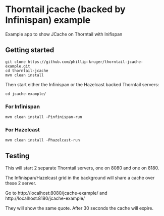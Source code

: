 # Thorntail jcache (backed by Infinispan) example
Example app to show JCache on Thorntail with Inifispan


## Getting started

    git clone https://github.com/phillip-kruger/thorntail-jcache-example.git
    cd thorntail-jcache
    mvn clean install

Then start either the Infinispan or the Hazelcast backed Thorntail servers:

    cd jcache-example/ 

### For Infinispan
    mvn clean install -Pinfinispan-run
    
### For Hazelcast
    mvn clean install -Phazelcast-run    


## Testing

This will start 2 separate Thorntail servers, one on 8080 and one on 8180.

The Infinispan/Hazelcast grid in the background will share a cache over these 2 server.

Go to http://localhost:8080/jcache-example/ and http://localhost:8180/jcache-example/

They will show the same quote. After 30 seconds the cache will expire.
